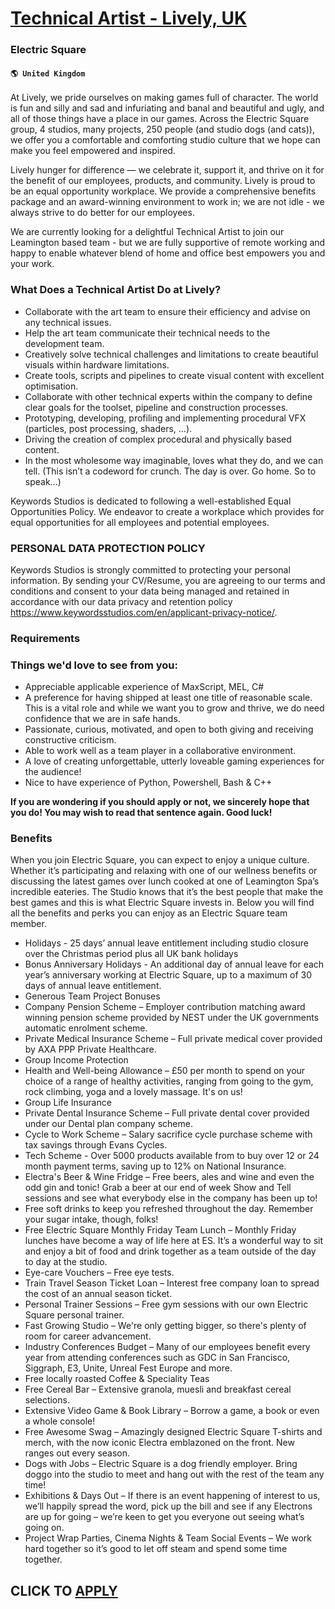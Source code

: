 # [Technical Artist - Lively, UK](https://www.remotewlb.com/apply/technical-artist-lively-uk)  
### Electric Square  
#### `🌎 United Kingdom`  

At Lively, we pride ourselves on making games full of character. The world is fun and silly and sad and infuriating and banal and beautiful and ugly, and all of those things have a place in our games. Across the Electric Square group, 4 studios, many projects, 250 people (and studio dogs (and cats)), we offer you a comfortable and comforting studio culture that we hope can make you feel empowered and inspired.

Lively hunger for difference — we celebrate it, support it, and thrive on it for the benefit of our employees, products, and community. Lively is proud to be an equal opportunity workplace. We provide a comprehensive benefits package and an award-winning environment to work in; we are not idle - we always strive to do better for our employees.

We are currently looking for a delightful Technical Artist to join our Leamington based team - but we are fully supportive of remote working and happy to enable whatever blend of home and office best empowers you and your work.

### What Does a Technical Artist Do at Lively?

  * Collaborate with the art team to ensure their efficiency and advise on any technical issues.
  * Help the art team communicate their technical needs to the development team.
  * Creatively solve technical challenges and limitations to create beautiful visuals within hardware limitations.
  * Create tools, scripts and pipelines to create visual content with excellent optimisation.
  * Collaborate with other technical experts within the company to define clear goals for the toolset, pipeline and construction processes.
  * Prototyping, developing, profiling and implementing procedural VFX (particles, post processing, shaders, …).
  * Driving the creation of complex procedural and physically based content.
  * In the most wholesome way imaginable, loves what they do, and we can tell. (This isn’t a codeword for crunch. The day is over. Go home. So to speak…) 

Keywords Studios is dedicated to following a well-established Equal Opportunities Policy. We endeavor to create a workplace which provides for equal opportunities for all employees and potential employees.

### PERSONAL DATA PROTECTION POLICY

Keywords Studios is strongly committed to protecting your personal information. By sending your CV/Resume, you are agreeing to our terms and conditions and consent to your data being managed and retained in accordance with our data privacy and retention policy https://www.keywordsstudios.com/en/applicant-privacy-notice/.

### Requirements

### Things we'd love to see from you:

  * Appreciable applicable experience of MaxScript, MEL, C#
  * A preference for having shipped at least one title of reasonable scale. This is a vital role and while we want you to grow and thrive, we do need confidence that we are in safe hands.
  * Passionate, curious, motivated, and open to both giving and receiving constructive criticism.
  * Able to work well as a team player in a collaborative environment. 
  * A love of creating unforgettable, utterly loveable gaming experiences for the audience!
  * Nice to have experience of Python, Powershell, Bash & C++

**If you are wondering if you should apply or not, we sincerely hope that you do! You may wish to read that sentence again. Good luck!**

### Benefits

When you join Electric Square, you can expect to enjoy a unique culture. Whether it’s participating and relaxing with one of our wellness benefits or discussing the latest games over lunch cooked at one of Leamington Spa’s incredible eateries. The Studio knows that it’s the best people that make the best games and this is what Electric Square invests in. Below you will find all the benefits and perks you can enjoy as an Electric Square team member.

  * Holidays - 25 days’ annual leave entitlement including studio closure over the Christmas period plus all UK bank holidays
  * Bonus Anniversary Holidays - An additional day of annual leave for each year’s anniversary working at Electric Square, up to a maximum of 30 days of annual leave entitlement.
  * Generous Team Project Bonuses
  * Company Pension Scheme – Employer contribution matching award winning pension scheme provided by NEST under the UK governments automatic enrolment scheme.
  * Private Medical Insurance Scheme – Full private medical cover provided by AXA PPP Private Healthcare.
  * Group Income Protection
  * Health and Well-being Allowance – £50 per month to spend on your choice of a range of healthy activities, ranging from going to the gym, rock climbing, yoga and a lovely massage. It's on us!
  * Group Life Insurance
  * Private Dental Insurance Scheme – Full private dental cover provided under our Dental plan company scheme.
  * Cycle to Work Scheme – Salary sacrifice cycle purchase scheme with tax savings through Evans Cycles.
  * Tech Scheme - Over 5000 products available from to buy over 12 or 24 month payment terms, saving up to 12% on National Insurance.
  * Electra's Beer & Wine Fridge – Free beers, ales and wine and even the odd gin and tonic! Grab a beer at our end of week Show and Tell sessions and see what everybody else in the company has been up to!
  * Free soft drinks to keep you refreshed throughout the day. Remember your sugar intake, though, folks!
  * Free Electric Square Monthly Friday Team Lunch – Monthly Friday lunches have become a way of life here at ES. It’s a wonderful way to sit and enjoy a bit of food and drink together as a team outside of the day to day at the studio.
  * Eye-care Vouchers – Free eye tests.
  * Train Travel Season Ticket Loan – Interest free company loan to spread the cost of an annual season ticket.
  * Personal Trainer Sessions – Free gym sessions with our own Electric Square personal trainer.
  * Fast Growing Studio – We're only getting bigger, so there's plenty of room for career advancement.
  * Industry Conferences Budget – Many of our employees benefit every year from attending conferences such as GDC in San Francisco, Siggraph, E3, Unite, Unreal Fest Europe and more.
  * Free locally roasted Coffee & Speciality Teas
  * Free Cereal Bar – Extensive granola, muesli and breakfast cereal selections.
  * Extensive Video Game & Book Library – Borrow a game, a book or even a whole console!
  * Free Awesome Swag – Amazingly designed Electric Square T-shirts and merch, with the now iconic Electra emblazoned on the front. New ranges out every season.
  * Dogs with Jobs – Electric Square is a dog friendly employer. Bring doggo into the studio to meet and hang out with the rest of the team any time!
  * Exhibitions & Days Out – If there is an event happening of interest to us, we’ll happily spread the word, pick up the bill and see if any Electrons are up for going – we’re keen to get you everyone out seeing what’s going on.
  * Project Wrap Parties, Cinema Nights & Team Social Events – We work hard together so it’s good to let off steam and spend some time together.

  
## CLICK TO [APPLY](https://www.remotewlb.com/apply/technical-artist-lively-uk)

